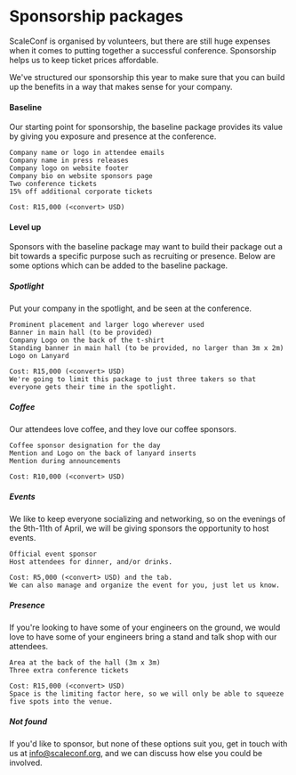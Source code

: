 # Sponsorship packages

ScaleConf is organised by volunteers, but there are still huge expenses when
it comes to putting together a successful conference. Sponsorship helps us to
keep ticket prices affordable.

We've structured our sponsorship this year to make sure that you can build
up the benefits in a way that makes sense for your company.

#### Baseline

Our starting point for sponsorship, the baseline package provides its value
by giving you exposure and presence at the conference.

    Company name or logo in attendee emails
    Company name in press releases
    Company logo on website footer
    Company bio on website sponsors page
    Two conference tickets
    15% off additional corporate tickets
    
    Cost: R15,000 (<convert> USD)

#### Level up

Sponsors with the baseline package may want to build their package out a bit
towards a specific purpose such as recruiting or presence. Below are some
options which can be added to the baseline package.

##### Spotlight

Put your company in the spotlight, and be seen at the conference.

    Prominent placement and larger logo wherever used
    Banner in main hall (to be provided)
    Company Logo on the back of the t-shirt
    Standing banner in main hall (to be provided, no larger than 3m x 2m)
    Logo on Lanyard
    
    Cost: R15,000 (<convert> USD)
    We're going to limit this package to just three takers so that
    everyone gets their time in the spotlight.

##### Coffee

Our attendees love coffee, and they love our coffee sponsors.

    Coffee sponsor designation for the day
    Mention and Logo on the back of lanyard inserts
    Mention during announcements
    
    Cost: R10,000 (<convert> USD)

##### Events

We like to keep everyone socializing and networking, so on the evenings of the
9th-11th of April, we will be giving sponsors the opportunity to host events.

    Official event sponsor
    Host attendees for dinner, and/or drinks.
    
    Cost: R5,000 (<convert> USD) and the tab.
    We can also manage and organize the event for you, just let us know.

##### Presence
    
If you're looking to have some of your engineers on the ground, we would love
to have some of your engineers bring a stand and talk shop with our attendees.

    Area at the back of the hall (3m x 3m)
    Three extra conference tickets
    
    Cost: R15,000 (<convert> USD)
    Space is the limiting factor here, so we will only be able to squeeze
    five spots into the venue.

##### Not found

If you'd like to sponsor, but none of these options suit you, get in touch
with us at info@scaleconf.org, and we can discuss how else you could be
involved.

